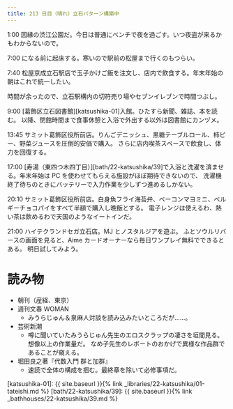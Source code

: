 ```yaml
---
title: 213 日目（晴れ）立石パターン構築中
---
```


1:00 因縁の渋江公園だ。今日は普通にベンチで夜を過ごす。いつ夜盗が来るかもわからないので。

7:00 になる前に起床する。寒いので駅前の松屋まで行くのもつらい。

7:40 松屋京成立石駅店で玉子かけご飯を注文し、店内で飲食する。年末年始の朝はこれで統一したい。

時間が余ったので、立石駅構内の切符売り場やセブンイレブンで時間つぶし。

9:00 [葛飾区立石図書館][katsushika-01]入館。ひたすら新聞、雑誌、本を読む。
以降、閉館時間まで食事休憩と入浴で外出する以外は図書館にカンヅメ。

13:45 サミット葛飾区役所前店。りんごデニッシュ、黒糖テーブルロール、柿ピー、野菜ジュースを圧倒的安価で購入。
さらに店内喫茶スペースで飲食し、体力を回復する。

17:00 [寿湯（東四つ木四丁目）][bath/22-katsushika/39]で入浴と洗濯を済ませる。年末年始は PC を使わせてもらえる施設がほぼ期待できないので、
洗濯機終了待ちのときにバッテリーで入力作業を少しずつ進めるしかない。

20:10 サミット葛飾区役所前店。白身魚フライ海苔弁、ベーコンマヨミニ、ベルギーチョコパイをすべて半額で購入し晩飯とする。
電子レンジは使えるわ、熱い茶は飲めるわで天国のようなイートインだ。

21:00 ハイテクランドセガ立石店。MJ とノスタルジアを遊ぶ。
ふとソウルリバースの画面を見ると、Aime カードオーナーなら毎日ワンプレイ無料でできるとある。
明日試してみよう。

# 読み物

* 朝刊（産経、東京）
* 週刊文春 WOMAN
  * みうらじゅん＆泉麻人対談を読み込みたいところだが……。
* 芸術新潮
  * 噂に聞いていたみうらじゅん先生のエロスクラップの凄さを垣間見る。想像以上の作業量だ。
    なめ子先生のレポートのおかげで異様な作品群であることが窺える。
* 堀田良之著『代数入門 群と加群』
  * 速読で全体の構成を掴む。最終章を除いて必修事項だ。

[katsushika-01]: {{ site.baseurl }}{% link _libraries/22-katsushika/01-tateishi.md %}
[bath/22-katsushika/39]: {{ site.baseurl }}{% link _bathhouses/22-katsushika/39.md %}
